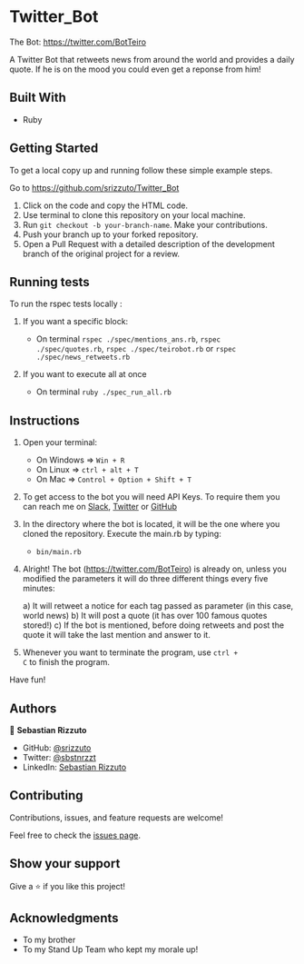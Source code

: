 # Twitter_Bot

The Bot: https://twitter.com/BotTeiro

A Twitter Bot that retweets news from around the world and provides a daily quote. If he is on the mood you could even get a reponse from him!

## Built With

- Ruby

## Getting Started

To get a local copy up and running follow these simple example steps.

Go to https://github.com/srizzuto/Twitter_Bot

1. Click on the code and copy the HTML code.
2. Use terminal to clone this repository on your local machine.
3. Run <code>git checkout -b your-branch-name</code>. Make your contributions.
4. Push your branch up to your forked repository.
5. Open a Pull Request with a detailed description of the development branch of the original project for a review.

## Running tests

To run the rspec tests locally :

1) If you want a specific block:
    - On terminal <code>rspec ./spec/mentions_ans.rb</code>, <code>rspec ./spec/quotes.rb</code>, <code>rspec ./spec/teirobot.rb</code> or <code>rspec ./spec/news_retweets.rb</code>

2) If you want to execute all at once
    - On terminal <code>ruby ./spec_run_all.rb</code>

## Instructions

1) Open your terminal:
    - On Windows => <code>Win + R</code>
    - On Linux => <code>ctrl + alt + T</code>
    - On Mac => <code>Control + Option + Shift + T</code>

2) To get access to the bot you will need API Keys. To require them you can reach me on <a href="https://microverse-students.slack.com/team/U01QKHGNZLZ">Slack</a>, <a href="https://twitter.com/sbstnrzzt">Twitter</a> or <a href="https://github.com/srizzuto">GitHub</a>

3) In the directory where the bot is located, it will be the one where you cloned the repository. Execute the main.rb by typing:
    - <code>bin/main.rb</code>

4) Alright! The bot (https://twitter.com/BotTeiro) is already on, unless you modified the parameters it will do three different things every five minutes:

      a) It will retweet a notice for each tag passed as parameter (in this case, world news)
      b) It will post a quote (it has over 100 famous quotes stored!)
      c) If the bot is mentioned, before doing retweets and post the quote it will take the last mention and answer to it.

5) Whenever you want to terminate the program, use <code>ctrl + C</code> to finish the program.

Have fun!

## Authors

👤 **Sebastian Rizzuto**

- GitHub: [@srizzuto](https://github.com/srizzuto)
- Twitter: [@sbstnrzzt](https://twitter.com/sbstnrzzt)
- LinkedIn: [Sebastian Rizzuto](https://www.linkedin.com/in/srizzuto/)
## Contributing

Contributions, issues, and feature requests are welcome!

Feel free to check the [issues page](https://github.com/srizzuto/Twitter_Bot/issues).

## Show your support

Give a ⭐️ if you like this project!

## Acknowledgments

- To my brother
- To my Stand Up Team who kept my morale up!
